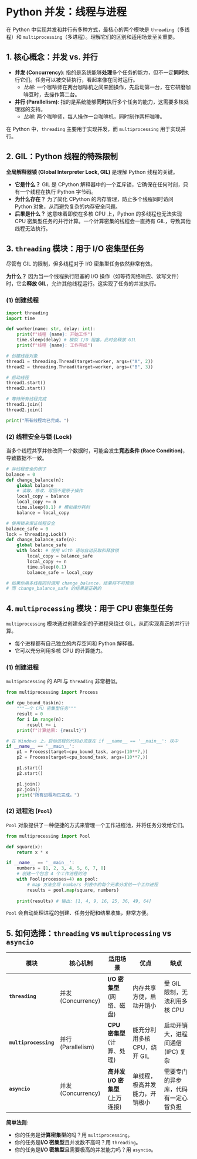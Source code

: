 # Python 并发：线程与进程

在 Python 中实现并发和并行有多种方式，最核心的两个模块是 `threading`（多线程）和 `multiprocessing`（多进程）。理解它们的区别和适用场景至关重要。

## 1. 核心概念：并发 vs. 并行

-   **并发 (Concurrency)**: 指的是系统能够**处理**多个任务的能力，但不一定**同时**执行它们。任务可以被交替执行，看起来像在同时运行。
    *   *比喻*: 一个咖啡师在两台咖啡机之间来回操作，先启动第一台，在它研磨咖啡豆时，去操作第二台。
-   **并行 (Parallelism)**: 指的是系统能够**同时**执行多个任务的能力，这需要多核处理器的支持。
    *   *比喻*: 两个咖啡师，每人操作一台咖啡机，同时制作两杯咖啡。

在 Python 中，`threading` 主要用于实现并发，而 `multiprocessing` 用于实现并行。

## 2. GIL：Python 线程的特殊限制

**全局解释器锁 (Global Interpreter Lock, GIL)** 是理解 Python 线程的关键。
-   **它是什么？** GIL 是 CPython 解释器中的一个互斥锁，它确保在任何时刻，只有一个线程在执行 Python 字节码。
-   **为什么存在？** 为了简化 CPython 的内存管理，防止多个线程同时访问 Python 对象，从而避免复杂的内存安全问题。
-   **后果是什么？** 这意味着即使在多核 CPU 上，Python 的多线程也无法实现 CPU 密集型任务的并行计算。一个计算密集的线程会一直持有 GIL，导致其他线程无法执行。

## 3. `threading` 模块：用于 I/O 密集型任务

尽管有 GIL 的限制，但多线程对于 I/O 密集型任务依然非常有效。

**为什么？** 因为当一个线程执行阻塞的 I/O 操作（如等待网络响应、读写文件）时，它会**释放 GIL**，允许其他线程运行。这实现了任务的并发执行。

### (1) 创建线程

```python
import threading
import time

def worker(name: str, delay: int):
    print(f"线程 {name}: 开始工作")
    time.sleep(delay) # 模拟 I/O 阻塞，此时会释放 GIL
    print(f"线程 {name}: 工作完成")

# 创建线程对象
thread1 = threading.Thread(target=worker, args=("A", 2))
thread2 = threading.Thread(target=worker, args=("B", 3))

# 启动线程
thread1.start()
thread2.start()

# 等待所有线程完成
thread1.join()
thread2.join()

print("所有线程均已完成。")
```

### (2) 线程安全与锁 (Lock)
当多个线程共享并修改同一个数据时，可能会发生**竞态条件 (Race Condition)**，导致数据不一致。

```python
# 非线程安全的例子
balance = 0
def change_balance(n):
    global balance
    # 读取、修改、写回不是原子操作
    local_copy = balance
    local_copy += n
    time.sleep(0.1) # 模拟操作耗时
    balance = local_copy

# 使用锁来保证线程安全
balance_safe = 0
lock = threading.Lock()
def change_balance_safe(n):
    global balance_safe
    with lock: # 使用 with 语句自动获取和释放锁
        local_copy = balance_safe
        local_copy += n
        time.sleep(0.1)
        balance_safe = local_copy

# 如果你用多线程同时调用 change_balance，结果将不可预测
# 而 change_balance_safe 的结果是正确的
```

## 4. `multiprocessing` 模块：用于 CPU 密集型任务

`multiprocessing` 模块通过创建全新的子进程来绕过 GIL，从而实现真正的并行计算。
-   每个进程都有自己独立的内存空间和 Python 解释器。
-   它可以充分利用多核 CPU 的计算能力。

### (1) 创建进程
`multiprocessing` 的 API 与 `threading` 非常相似。

```python
from multiprocessing import Process

def cpu_bound_task(n):
    """一个 CPU 密集型任务"""
    result = 0
    for i in range(n):
        result += i
    print(f"计算结果: {result}")

# 在 Windows 上，启动进程的代码必须放在 if __name__ == '__main__': 块中
if __name__ == '__main__':
    p1 = Process(target=cpu_bound_task, args=(10**7,))
    p2 = Process(target=cpu_bound_task, args=(10**7,))

    p1.start()
    p2.start()

    p1.join()
    p2.join()
    print("所有进程均已完成。")
```

### (2) 进程池 (`Pool`)
`Pool` 对象提供了一种便捷的方式来管理一个工作进程池，并将任务分发给它们。

```python
from multiprocessing import Pool

def square(x):
    return x * x

if __name__ == '__main__':
    numbers = [1, 2, 3, 4, 5, 6, 7, 8]
    # 创建一个包含 4 个工作进程的池
    with Pool(processes=4) as pool:
        # map 方法会将 numbers 列表中的每个元素分发给一个工作进程
        results = pool.map(square, numbers)
    
    print(results) # 输出: [1, 4, 9, 16, 25, 36, 49, 64]
```
`Pool` 会自动处理进程的创建、任务分配和结果收集，非常方便。

## 5. 如何选择：`threading` vs `multiprocessing` vs `asyncio`

| 模块 | 核心机制 | 适用场景 | 优点 | 缺点 |
| --- | --- | --- | --- | --- |
| **`threading`** | 并发 (Concurrency) | **I/O 密集型** (网络、磁盘) | 内存共享方便，启动开销小 | 受 GIL 限制，无法利用多核 CPU |
| **`multiprocessing`** | 并行 (Parallelism) | **CPU 密集型** (计算、处理) | 能充分利用多核 CPU，绕开 GIL | 启动开销大，进程间通信 (IPC) 复杂 |
| **`asyncio`** | 并发 (Concurrency) | **高并发 I/O 密集型** (上万连接) | 单线程，极高并发能力，开销极小 | 需要专门的异步库，代码有一定心智负担 |

**简单法则**:
-   你的任务是**计算密集型**的吗？用 `multiprocessing`。
-   你的任务是**I/O 密集型**且并发数不高吗？用 `threading`。
-   你的任务是**I/O 密集型**且需要极高的并发能力吗？用 `asyncio`。 